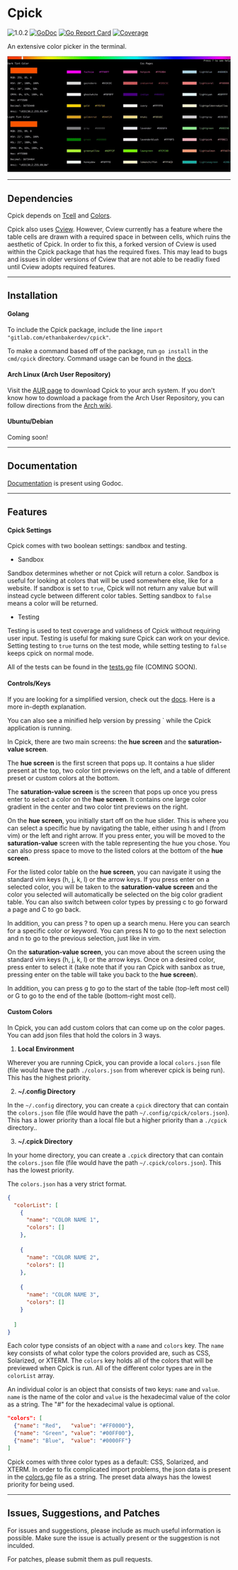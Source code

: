 # Cpick

![1.0.2](https://img.shields.io/badge/status-1.0.2-red)
[![GoDoc](https://godoc.org/gitlab.com/ethanbakerdev/cpick?status.svg)](https://godoc.org/gitlab.com/ethanbakerdev/cpick)
[![Go Report Card](https://goreportcard.com/badge/gitlab.com/ethanbakerdev/cpick)](https://goreportcard.com/report/gitlab.com/ethanbakerdev/cpick)
[![Coverage](https://gocover.io/_badge/gitlab.com/ethanbakerdev/cpick)](https://gocover.io/gitlab.com/ethanbakerdev/cpick)


An extensive color picker in the terminal.

![color picker image](logo.gif)

---

## Dependencies

Cpick depends on [Tcell](github.com/gdamore/tcell) and [Colors](gitlab.com/ethanbakerdev/colors).

Cpick also uses [Cview](gitlab.com/tslocum/cview). However, Cview currently has a feature where the table cells are drawn with a required space in between cells, which ruins the aesthetic of Cpick. In order to fix this, a forked version of Cview is used within the Cpick package that has the required fixes. This may lead to bugs and issues in older versions of Cview that are not able to be readliy fixed until Cview adopts required features.

---

## Installation

#### Golang 

To include the Cpick package, include the line `import "gitlab.com/ethanbakerdev/cpick"`.

To make a command based off of the package, run `go install` in the `cmd/cpick` directory. Command usage can be found in the [docs](https://godoc.org/gitlab.com/ethanbakerdev/cpick).

#### Arch Linux (Arch User Repository)

Visit the [AUR page](https://aur.archlinux.org) to download Cpick to your arch system. If you don't know how to download a package from the Arch User Repository, you can follow directions from the [Arch wiki](https://wiki.archlinux.org/index.php/Arch_User_Repository#Installing_packages).

#### Ubuntu/Debian

Coming soon!

---

## Documentation

[Documentation](https://godoc.org/gitlab.com/ethanbakerdev/cpick) is present using Godoc.

---

## Features

#### Cpick Settings

Cpick comes with two boolean settings: sandbox and testing.

* Sandbox

Sandbox determines whether or not Cpick will return a color. Sandbox is useful for looking at colors that will be used somewhere else, like for a website. If sandbox is set to `true`, Cpick will not return any value but will instead cycle between different color tables. Setting sandbox to `false` means a color will be returned. 

* Testing

Testing is used to test coverage and validness of Cpick without requiring user input. Testing is useful for making sure Cpick can work on your device. Setting testing to `true` turns on the test mode, while setting testing to `false` keeps cpick on normal mode.

All of the tests can be found in the [tests.go](https://gitlab.com/ethanbakerdev/cpick/-/blob/master/tests.go) file (COMING SOON).

#### Controls/Keys

If you are looking for a simplified version, check out the [docs](https://gitlab.com/ethanbakerdev/cpick/-/blob/master/colors.go). Here is a more in-depth explanation.

You can also see a minified help version by pressing \` while the Cpick application is running.

In Cpick, there are two main screens: the **hue screen** and the **saturation-value screen**.

The **hue screen** is the first screen that pops up. It contains a hue slider present at the top, two color tint previews on the left, and a table of different preset or custom colors at the bottom.

The **saturation-value screen** is the screen that pops up once you press enter to select a color on the **hue screen**. It contains one large color gradient in the center and two color tint previews on the right.

On the **hue screen**, you initially start off on the hue slider. This is where you can select a specific hue by navigating the table, either using h and l (from vim) or the left and right arrow. If you press enter, you will be moved to the **saturation-value** screen with the table representing the hue you chose. You can also press space to move to the listed colors at the bottom of the **hue screen**.

For the listed color table on the **hue screen**, you can navigate it using the standard vim keys (h, j, k, l) or the arrow keys. If you press enter on a selected color, you will be taken to the **saturation-value screen** and the color you selected will automatically be selected on the big color gradient table. You can also switch between color types by pressing c to go forward a page and C to go back.

In addition, you can press ? to open up a search menu. Here you can search for a specific color or keyword. You can press N to go to the next selection and n to go to the previous selection, just like in vim. 

On the **saturation-value screen**, you can move about the screen using the standard vim keys (h, j, k, l) or the arrow keys. Once on a desired color, press enter to select it (take note that if you ran Cpick with sanbox as true, pressing enter on the table will take you back to the **hue screen**).

In addition, you can press g to go to the start of the table (top-left most cell) or G to go to the end of the table (bottom-right most cell).

#### Custom Colors

In Cpick, you can add custom colors that can come up on the color pages. You can add json files that hold the colors in 3 ways.

1. **Local Environment**

Wherever you are running Cpick, you can provide a local `colors.json` file (file would have the path `./colors.json` from wherever cpick is being run). This has the highest priority.

2. **~/.config Directory**

In the `~/.config` directory, you can create a `cpick` directory that can contain the `colors.json` file (file would have the path `~/.config/cpick/colors.json`). This has a lower priority than a local file but a higher priority than a `./cpick` directory..

3. **~/.cpick Directory**

In your home directory, you can create a `.cpick` directory that can contain the `colors.json` file (file would have the path `~/.cpick/colors.json`). This has the lowest priority.

The `colors.json` has a very strict format. 

~~~json
{
  "colorList": [
    {
      "name": "COLOR NAME 1",
      "colors": []
    },

    {	
      "name": "COLOR NAME 2",
      "colors": []
    },

    {	
      "name": "COLOR NAME 3",
      "colors": []
    }

  ]
}
~~~

Each color type consists of an object with a `name` and `colors` key. The `name` key consists of what color type the colors provided are, such as CSS, Solarized, or XTERM. The `colors` key holds all of the colors that will be previewed when Cpick is run. All of the different color types are in the `colorList` array.

An individual color is an object that consists of two keys: `name` and `value`. `name` is the name of the color and `value` is the hexadecimal value of the color as a string. The "#" for the hexadecimal value is optional.

~~~json
"colors": [
  {"name": "Red",   "value": "#FF0000"},
  {"name": "Green", "value": "#00FF00"},
  {"name": "Blue",  "value": "#0000FF"}
]
~~~

Cpick comes with three color types as a default: CSS, Solarized, and XTERM. In order to fix complicated import problems, the json data is present in the [colors.go](https://gitlab.com/ethanbakerdev/cpick/-/blob/master/colors.go) file as a string. The preset data always has the lowest priority for being used.

---

## Issues, Suggestions, and Patches

For issues and suggestions, please include as much useful information is possible. Make sure the issue is actually present or the suggestion is not inculded.

For patches, please submit them as pull requests.
